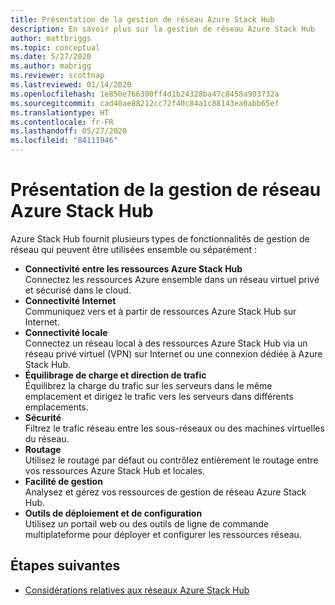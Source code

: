 ```yaml
---
title: Présentation de la gestion de réseau Azure Stack Hub
description: En savoir plus sur la gestion de réseau Azure Stack Hub
author: mattbriggs
ms.topic: conceptual
ms.date: 5/27/2020
ms.author: mabrigg
ms.reviewer: scottnap
ms.lastreviewed: 01/14/2020
ms.openlocfilehash: 1e850e766300ff4d1b24328ba47c8458a903732a
ms.sourcegitcommit: cad40ae88212cc72f40c84a1c88143ea0abb65ef
ms.translationtype: HT
ms.contentlocale: fr-FR
ms.lasthandoff: 05/27/2020
ms.locfileid: "84111946"
---
```

# <a name="introduction-to-azure-stack-hub-networking"></a>Présentation de la gestion de réseau Azure Stack Hub

Azure Stack Hub fournit plusieurs types de fonctionnalités de gestion de réseau qui peuvent être utilisées ensemble ou séparément :

- **Connectivité entre les ressources Azure Stack Hub**  
    Connectez les ressources Azure ensemble dans un réseau virtuel privé et sécurisé dans le cloud.
- **Connectivité Internet**  
    Communiquez vers et à partir de ressources Azure Stack Hub sur Internet.
- **Connectivité locale**  
    Connectez un réseau local à des ressources Azure Stack Hub via un réseau privé virtuel (VPN) sur Internet ou une connexion dédiée à Azure Stack Hub.
- **Équilibrage de charge et direction de trafic**  
    Équilibrez la charge du trafic sur les serveurs dans le même emplacement et dirigez le trafic vers les serveurs dans différents emplacements.
- **Sécurité**  
    Filtrez le trafic réseau entre les sous-réseaux ou des machines virtuelles du réseau.
- **Routage**  
    Utilisez le routage par défaut ou contrôlez entièrement le routage entre vos ressources Azure Stack Hub et locales.
- **Facilité de gestion**  
    Analysez et gérez vos ressources de gestion de réseau Azure Stack Hub.
- **Outils de déploiement et de configuration**  
    Utilisez un portail web ou des outils de ligne de commande multiplateforme pour déployer et configurer les ressources réseau.


## <a name="next-steps"></a>Étapes suivantes

* [Considérations relatives aux réseaux Azure Stack Hub](azure-stack-network-differences.md)